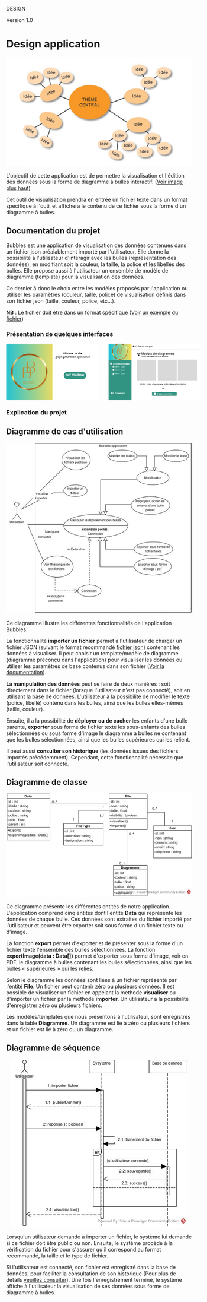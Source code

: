 DESIGN 

Version 1.0

# Design application
<p id="image" align="center">
  <img src="./docs/projet_pdl.png" alt="Présentation du projet">
</p>

 L'objectif de cette application est de permettre la visualisation et l'édition des données sous la forme de diagramme à bulles interactif. (<a href="#image">Voir image plus haut</a>) 

 Cet outil de visualisation prendra en entrée un fichier texte dans un format spécifique à l'outil et affichera le contenu de ce fichier sous la forme d'un diagramme à bulles.

## Documentation du projet
  Bubbles est une application de visualisation des données contenues dans un fichier json préalablement importé par l'utilisateur. Elle donne la possibilité à l'utilisateur d'interagir avec les bulles (représentation des données), en modifiant soit la couleur, la taille, la police et les libellés des bulles. Elle propose aussi à l'utilisateur un ensemble de modèle de diagramme (template) pour la visualisation des données. <p id="param">Ce dernier à donc le choix entre les modèles proposés par l'application ou utiliser les paramètres (couleur, taille, police) de visualisation définis dans son fichier json (taille, couleur, police, etc...).</p>

  <strong style="text-decoration : underline">NB</strong> : Le fichier doit être dans un format spécifique ([Voir un exemple du fichier](./docs/test_simple.json))

### Présentation de quelques interfaces
<p id="image" align="center" style="display:flex">
  <img src="./docs/acueil.png" alt="Première page" width="50%" style="margin-right :5%">
  <img src="./docs/affichage.png" alt="Page d'accueil" width="50%">
</p>

### Explication du projet

## Diagramme de cas d'utilisation
<p id="usecase">
<p id="image" align="center">
  <img src="./docs/Use_Case_Diagram1.jpg" alt="Diagramme de cas d'utilisation">
</p>

  Ce diagramme illustre les différentes fonctionnalités de l'application Bubbles. 

  La fonctionnalité <strong>importer un fichier</strong> permet à l'utilisateur de charger un fichier JSON (suivant le format recommandé [fichier json](./docs/test_simple.json)) contenant les données à visualiser. Il peut choisir un template/modèle de diagramme (diagramme préconçu dans l'application) pour visualiser les données ou utiliser les paramètres de base contenus dans son fichier (<a href="#param">Voir la documentation</a>).

  <strong>La manipulation des données</strong> peut se faire de deux manières : soit directement dans le fichier (lorsque l'utilisateur n'est pas connecté), soit en utilisant la base de données. L'utilisateur à la possibilité de  modifier le texte (police, libellé) contenu dans les bulles, ainsi que les bulles elles-mêmes (taille, couleur). 

  Ensuite, il a la possibilité de <strong>déployer ou de cacher</strong> les enfants d'une bulle parente, <strong>exporter</strong> sous forme de fichier texte les sous-enfants des bulles sélectionnées ou sous forme d'image le diagramme à bulles ne contenant que les bulles sélectionnées, ainsi que les bulles supérieures qui les relient. 

  Il peut aussi <strong>consulter son historique</strong> (les données issues des fichiers importés précédemment). Cependant, cette fonctionnalité nécessite que l'utilisateur soit connecté. </p>

## Diagramme de classe
<p id="image" align="center">
  <img src="./docs/Class_Diagram.jpg" alt="Diagramme de classe">
</p>

  Ce diagramme présente les différentes entités de notre application. 
  L'application comprend cinq entités dont l'entité  <strong>Data</strong> qui représente les données de chaque bulle. Ces données sont extraites du fichier importé par l'utilisateur et peuvent être exporter soit sous forme d'un fichier texte ou d'image. 

  La fonction <strong>export</strong> permet d'exporter et de présenter sous la forme d'un fichier texte l'ensemble des bulles sélectionnées. La fonction <strong>exportImage(data : Data[])</strong> permet d'exporter sous forme d’image, voir en PDF, le diagramme à bulles contenant les bulles sélectionnées, ainsi que les bulles « supérieures » qui les relies.

  Selon le diagramme les données sont liées à un fichier représenté par l'entité <strong>File</strong>. Un fichier peut contenir zéro ou plusieurs données. Il est possible de visualiser un fichier en appelant la méthode <strong>visualiser</strong> ou d'importer un fichier par la méthode <strong>importer</strong>. Un utilisateur a la possibilité d'enregistrer zéro ou plusieurs fichiers. 

  Les modèles/templates que nous présentons à l'utilisateur, sont enregistrés dans la table <strong>Diagramme</strong>. Un diagramme est lié à zéro ou plusieurs fichiers et un fichier est lié à zéro ou un diagramme.

## Diagramme de séquence
<p id="image" align="center">
  <img src="./docs/Sequence_Diagram.jpg" alt="Diagramme de séquence">
</p>

  Lorsqu'un utilisateur demande à importer un fichier, le système lui demande si ce fichier doit être public ou non. Ensuite, le système procède à la vérification du fichier pour s'assurer qu'il correspond au format recommandé, la taille et le type de fichier. 

  Si l'utilisateur est connecté, son fichier est enregistré dans la base de données, pour faciliter la consultation de son historique (Pour plus de détails <a href="#usecase">veuillez consulter</a>). Une fois l'enregistrement terminé, le système affiche à l'utilisateur la visualisation de ses données sous forme de diagramme à bulles.
